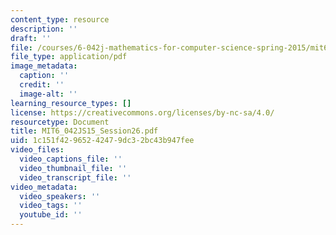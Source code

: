 ```yaml
---
content_type: resource
description: ''
draft: ''
file: /courses/6-042j-mathematics-for-computer-science-spring-2015/mit6_042js15_session26.pdf
file_type: application/pdf
image_metadata:
  caption: ''
  credit: ''
  image-alt: ''
learning_resource_types: []
license: https://creativecommons.org/licenses/by-nc-sa/4.0/
resourcetype: Document
title: MIT6_042JS15_Session26.pdf
uid: 1c151f42-9652-4247-9dc3-2bc43b947fee
video_files:
  video_captions_file: ''
  video_thumbnail_file: ''
  video_transcript_file: ''
video_metadata:
  video_speakers: ''
  video_tags: ''
  youtube_id: ''
---
```

